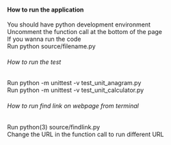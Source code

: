 #### How to run the application

You should have python development environment\
Uncomment the function call at the bottom of the page\
If you wanna run the code\
Run python source/filename.py

###### How to run the test

Run python -m unittest -v test_unit_anagram.py\
Run python -m unittest -v test_unit_calculator.py

###### How to run find link on webpage from terminal

Run python(3) source/findlink.py\
Change the URL in the function call to run different URL
